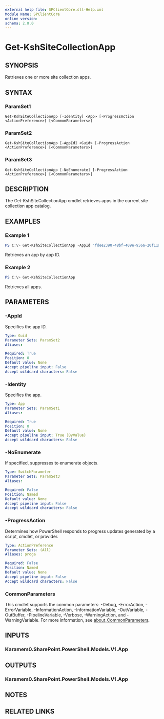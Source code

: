 ```yaml
---
external help file: SPClientCore.dll-Help.xml
Module Name: SPClientCore
online version:
schema: 2.0.0
---
```


# Get-KshSiteCollectionApp

## SYNOPSIS
Retrieves one or more site collection apps.

## SYNTAX

### ParamSet1
```
Get-KshSiteCollectionApp [-Identity] <App> [-ProgressAction <ActionPreference>] [<CommonParameters>]
```

### ParamSet2
```
Get-KshSiteCollectionApp [-AppId] <Guid> [-ProgressAction <ActionPreference>] [<CommonParameters>]
```

### ParamSet3
```
Get-KshSiteCollectionApp [-NoEnumerate] [-ProgressAction <ActionPreference>] [<CommonParameters>]
```

## DESCRIPTION
The Get-KshSiteCollectionApp cmdlet retrieves apps in the current site collection app catalog.

## EXAMPLES

### Example 1
```powershell
PS C:\> Get-KshSiteCollectionApp -AppId 'fdee2390-48bf-409e-956a-20f11a0add59'
```

Retrieves an app by app ID.

### Example 2
```powershell
PS C:\> Get-KshSiteCollectionApp
```

Retrieves all apps.

## PARAMETERS

### -AppId
Specifies the app ID.

```yaml
Type: Guid
Parameter Sets: ParamSet2
Aliases:

Required: True
Position: 0
Default value: None
Accept pipeline input: False
Accept wildcard characters: False
```

### -Identity
Specifies the app.

```yaml
Type: App
Parameter Sets: ParamSet1
Aliases:

Required: True
Position: 0
Default value: None
Accept pipeline input: True (ByValue)
Accept wildcard characters: False
```

### -NoEnumerate
If specified, suppresses to enumerate objects.

```yaml
Type: SwitchParameter
Parameter Sets: ParamSet3
Aliases:

Required: False
Position: Named
Default value: None
Accept pipeline input: False
Accept wildcard characters: False
```

### -ProgressAction
Determines how PowerShell responds to progress updates generated by a script, cmdlet, or provider.

```yaml
Type: ActionPreference
Parameter Sets: (All)
Aliases: proga

Required: False
Position: Named
Default value: None
Accept pipeline input: False
Accept wildcard characters: False
```

### CommonParameters
This cmdlet supports the common parameters: -Debug, -ErrorAction, -ErrorVariable, -InformationAction, -InformationVariable, -OutVariable, -OutBuffer, -PipelineVariable, -Verbose, -WarningAction, and -WarningVariable. For more information, see [about_CommonParameters](http://go.microsoft.com/fwlink/?LinkID=113216).

## INPUTS

### Karamem0.SharePoint.PowerShell.Models.V1.App

## OUTPUTS

### Karamem0.SharePoint.PowerShell.Models.V1.App

## NOTES

## RELATED LINKS
